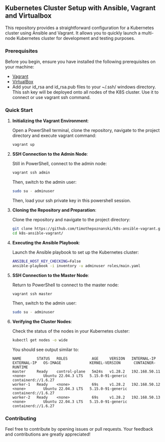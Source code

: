 ## Kubernetes Cluster Setup with Ansible, Vagrant and Virtualbox

This repository provides a straightforward configuration for a Kubernetes cluster using Ansible and Vagrant. It allows you to quickly launch a multi-node Kubernetes cluster for development and testing purposes.

### Prerequisites

Before you begin, ensure you have installed the following prerequisites on your machine:

- [Vagrant](https://www.vagrantup.com/)
- [VirtualBox](https://www.virtualbox.org/)
- Add your id_rsa and id_rsa.pub files to your ~/.ssh/ windows directory. This ssh key will be deployed onto all nodes of the K8S cluster. Use it to connect or use vagrant ssh command.

### Quick Start

1. **Initializing the Vagrant Environment**:
   
    Open a PowerShell terminal, clone the repository, navigate to the project directory and execute vagrant command:

    ```powershell
    vagrant up
    ```

3. **SSH Connection to the Admin Node**:
   
    Still in PowerShell, connect to the admin node:

    ```powershell
    vagrant ssh admin
    ```

    Then, switch to the admin user:

    ```bash
    sudo su - adminuser
    ```

    Then, load your ssh private key in this powershell session.

5. **Cloning the Repository and Preparation**:
   
    Clone the repository and navigate to the project directory:

    ```bash
    git clone https://github.com/timothepoznanski/k8s-ansible-vagrant.git
    cd k8s-ansible-vagrant/
    ```

7. **Executing the Ansible Playbook**:
   
    Launch the Ansible playbook to set up the Kubernetes cluster:

    ```bash
    ANSIBLE_HOST_KEY_CHECKING=False
    ansible-playbook -i inventory -u adminuser roles/main.yaml
    ```

9. **SSH Connection to the Master Node**:
    
    Return to PowerShell to connect to the master node:

    ```powershell
    vagrant ssh master
    ```

    Then, switch to the admin user:

    ```bash
    sudo su - adminuser
    ```

11. **Verifying the Cluster Nodes**:
    
    Check the status of the nodes in your Kubernetes cluster:

    ```bash
    kubectl get nodes -o wide
    ```

    You should see output similar to:

    ```
    NAME       STATUS   ROLES           AGE     VERSION   INTERNAL-IP     EXTERNAL-IP   OS-IMAGE             KERNEL-VERSION      CONTAINER-RUNTIME
    master     Ready    control-plane   5m24s   v1.28.2   192.168.50.11   <none>        Ubuntu 22.04.3 LTS   5.15.0-91-generic   containerd://1.6.27
    worker-1   Ready    <none>          69s     v1.28.2   192.168.50.12   <none>        Ubuntu 22.04.3 LTS   5.15.0-91-generic   containerd://1.6.27
    worker-2   Ready    <none>          69s     v1.28.2   192.168.50.13   <none>        Ubuntu 22.04.3 LTS   5.15.0-91-generic   containerd://1.6.27
    ```

### Contributing

Feel free to contribute by opening issues or pull requests. Your feedback and contributions are greatly appreciated!
